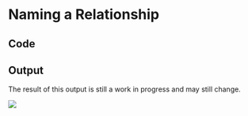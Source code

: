 # Naming a Relationship

## Code

<code-block src="relationship-with-name.txt"/>

## Output

<note>The result of this output is still a work in progress and may still change.</note>

![](relationship-with-name.png)